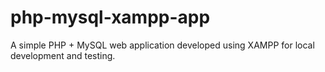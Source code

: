 # php-mysql-xampp-app
A simple PHP + MySQL web application developed using XAMPP for local development and testing.
